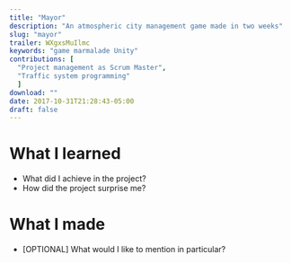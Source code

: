 ```yaml
---
title: "Mayor"
description: "An atmospheric city management game made in two weeks"
slug: "mayor"
trailer: WXgxsMuIlmc
keywords: "game marmalade Unity"
contributions: [
  "Project management as Scrum Master",
  "Traffic system programming"
  ]
download: ""
date: 2017-10-31T21:28:43-05:00
draft: false
---
```


# What I learned
- What did I achieve in the project?
- How did the project surprise me?

# What I made
- [OPTIONAL] What would I like to mention in particular?
